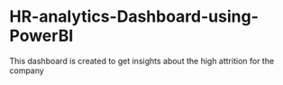 # HR-analytics-Dashboard-using-PowerBI
This dashboard is created to get insights about the high attrition for the company

